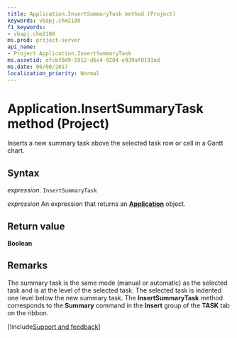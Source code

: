 ```yaml
---
title: Application.InsertSummaryTask method (Project)
keywords: vbapj.chm2180
f1_keywords:
- vbapj.chm2180
ms.prod: project-server
api_name:
- Project.Application.InsertSummaryTask
ms.assetid: efcbf0d9-5912-d6c4-9204-e939af0193ad
ms.date: 06/08/2017
localization_priority: Normal
---
```



# Application.InsertSummaryTask method (Project)

Inserts a new summary task above the selected task row or cell in a Gantt chart.


## Syntax

_expression_. `InsertSummaryTask`

 _expression_ An expression that returns an **[Application](Project.Application.md)** object.


## Return value

 **Boolean**


## Remarks

The summary task is the same mode (manual or automatic) as the selected task and is at the level of the selected task. The selected task is indented one level below the new summary task. The  **InsertSummaryTask** method corresponds to the **Summary** command in the **Insert** group of the **TASK** tab on the ribbon.

[!include[Support and feedback](~/includes/feedback-boilerplate.md)]